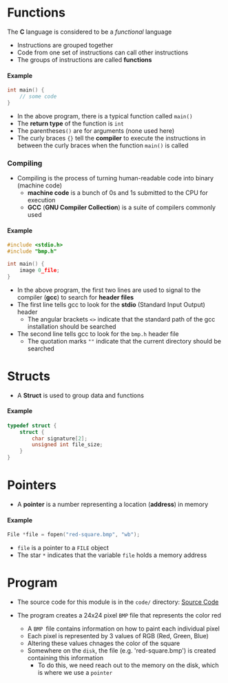 # Functions
The **C** language is considered to be a *functional* language
- Instructions are grouped together
- Code from one set of instructions can call other instructions
- The groups of instructions are called **functions**

#### Example
```c
int main() {
	// some code
}
```

- In the above program, there is a typical function called `main()`
- The **return type** of the function is `int`
- The parentheses`()` are for arguments (none used here)
- The curly braces `{}` tell the **compiler** to execute the instructions in between the curly braces when the function `main()` is called

### Compiling
- Compiling is the process of turning human-readable code into binary (machine code)
	- **machine code** is a bunch of 0s and 1s submitted to the CPU for execution
	- **GCC** (**GNU Compiler Collection**) is a suite of compilers commonly used

#### Example
```c
#include <stdio.h>
#include "bmp.h"

int main() {
	image 0_file;
}
```

- In the above program, the first two lines are used to signal to the compiler (**gcc**) to search for **header files**
- The first line tells gcc to look for the **stdio** (Standard Input Output) header
	- The angular brackets `<>` indicate that the standard path of the gcc installation should be searched
- The second line tells gcc to look for the `bmp.h` header file 
	- The quotation marks `""`  indicate that the current directory should be searched


# Structs

- A **Struct** is used to group data and functions

#### Example
```c
typedef struct {
	struct {
		char signature[2];
		unsigned int file_size;
	}
}
```


# Pointers

- A **pointer** is a number representing a location (**address**) in memory

#### Example
```c
File *file = fopen("red-square.bmp", "wb");
```

- `file` is a pointer to a `FILE` object
- The star `*` indicates that the variable `file` holds a memory address


# Program 
- The source code for this module is in the `code/` directory: [Source Code](./code/)

- The program creates a 24x24 pixel `BMP` file that represents the color red
  - A `BMP `file contains information on how to paint each individual pixel
  - Each pixel is represented by 3 values of RGB (Red, Green, Blue)
  - Altering these values chnages the color of the square
  - Somewhere on the `disk`, the file (e.g. 'red-square.bmp') is created containing this information
    - To do this, we need reach out to the memory on the disk, which is where we use a `pointer`